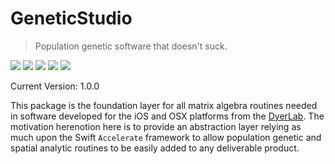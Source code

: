 # GeneticStudio

> Population genetic software that doesn't suck.

![](https://img.shields.io/github/v/tag/dyerlab/DLabSpatial?color=green) ![](https://img.shields.io/badge/license-GPLv3-green)  ![](https://img.shields.io/badge/swift-5.5-green) ![](https://img.shields.io/badge/iOS-14.0-green) ![](https://img.shields.io/badge/macOS-11-green)

Current Version: 1.0.0

This package is the foundation layer for all matrix algebra routines needed in software developed for the iOS and OSX platforms from the [DyerLab](https://dyerlab.org).  The motivation herenotion here is to provide an abstraction layer relying as much upon the Swift `Accelerate` framework to allow population genetic and spatial analytic routines to be easily added to any deliverable product.

